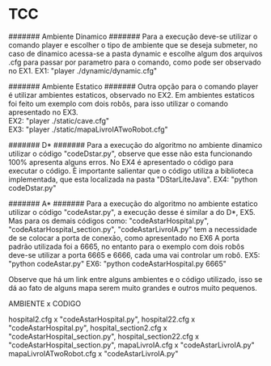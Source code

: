 TCC
===

####### Ambiente Dinamico #######
Para a execução deve-se utilizar o comando player e escolher o tipo de ambiente que se deseja submeter, no caso de dinamico acessa-se a pasta dynamic e escolhe algum dos arquivos .cfg para passar por parametro para o comando, como pode ser observado no EX1.
EX1: "player ./dynamic/dynamic.cfg"

####### Ambiente Estatico #######
Outra opção para o comando player é utilizar ambientes estaticos, observado no EX2. Em ambientes estaticos foi feito um exemplo com dois robôs, para isso utilizar o comando apresentado no EX3.</br>
EX2: "player ./static/cave.cfg"</br>
EX3: "player ./static/mapaLivroIATwoRobot.cfg"

####### D* #######
Para a execução do algoritmo no ambiente dinamico utilizar o código "codeDstar.py", observe que esse não esta funcionando 100% apresenta alguns erros. No EX4 é apresentado o código para executar o código. È importante salientar que o código utiliza a biblioteca implementada, que esta localizada na pasta "DStarLiteJava".
EX4: "python codeDstar.py"

####### A* #######
Para a execução do algoritmo no ambiente estatico utilizar o código "codeAstar.py", a execução desse é similar a do D*, EX5. Mas para os demais códigos como: "codeAstarHospital.py", "codeAstarHospital_section.py", "codeAstarLivroIA.py" tem a necessidade de se colocar a porta de conexão, como apresentado no EX6 A porta padrão utilizada foi a 6665, no entanto para o exemplo com dois robôs deve-se utilizar a porta 6665 e 6666, cada uma vai controlar um robô.
EX5: "python codeAstar.py"
EX6: "python codeAstarHospital.py 6665"

Observe que há um link entre alguns ambientes e o código utilizado, isso se dá ao fato de alguns mapa serem muito grandes e outros muito pequenos. 

AMBIENTE x CODIGO

hospital2.cfg	x "codeAstarHospital.py", 
hospital22.cfg x "codeAstarHospital.py", 
hospital_section2.cfg x "codeAstarHospital_section.py", 
hospital_section22.cfg x "codeAstarHospital_section.py", 
mapaLivroIA.cfg x "codeAstarLivroIA.py"
mapaLivroIATwoRobot.cfg x "codeAstarLivroIA.py"

